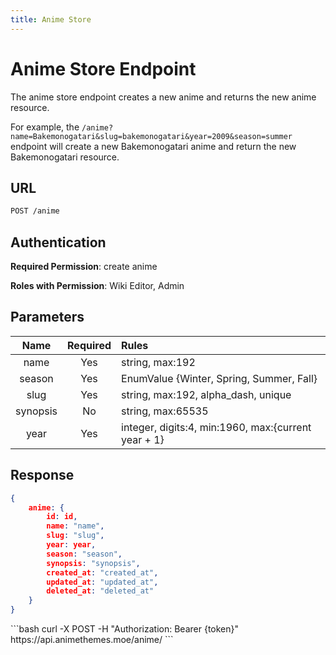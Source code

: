 ```yaml
---
title: Anime Store
---
```


<Block>

# Anime Store Endpoint

The anime store endpoint creates a new anime and returns the new anime resource.

For example, the `/anime?name=Bakemonogatari&slug=bakemonogatari&year=2009&season=summer` endpoint will create a new Bakemonogatari anime and return the new Bakemonogatari resource.

## URL

```sh
POST /anime
```

## Authentication

**Required Permission**: create anime

**Roles with Permission**: Wiki Editor, Admin

## Parameters

| Name     | Required | Rules                                                  |
| :------: | :------: | :----------------------------------------------------- |
| name     | Yes      | string, max:192                                        |
| season   | Yes      | EnumValue {Winter, Spring, Summer, Fall}               |
| slug     | Yes      | string, max:192, alpha_dash, unique                    |
| synopsis | No       | string, max:65535                                      |
| year     | Yes      | integer, digits:4, min:1960, max:{current year + 1}    |

## Response

```json
{
    anime: {
        id: id,
        name: "name",
        slug: "slug",
        year: year,
        season: "season",
        synopsis: "synopsis",
        created_at: "created_at",
        updated_at: "updated_at",
        deleted_at: "deleted_at"
    }
}
```

<Example>

<CURL>
```bash
curl -X POST -H "Authorization: Bearer {token}" https://api.animethemes.moe/anime/
```
</CURL>

</Example>

</Block>